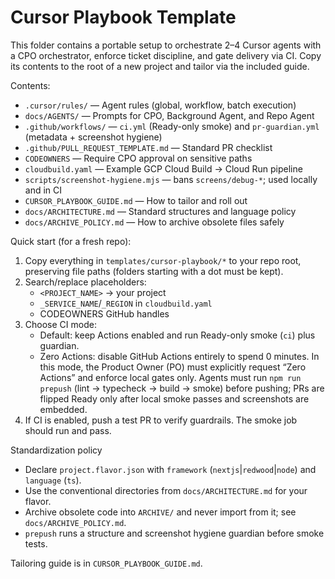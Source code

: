 # Cursor Playbook Template

This folder contains a portable setup to orchestrate 2–4 Cursor agents with a CPO orchestrator, enforce ticket discipline, and gate delivery via CI. Copy its contents to the root of a new project and tailor via the included guide.

Contents:
- `.cursor/rules/` — Agent rules (global, workflow, batch execution)
- `docs/AGENTS/` — Prompts for CPO, Background Agent, and Repo Agent
- `.github/workflows/` — `ci.yml` (Ready-only smoke) and `pr-guardian.yml` (metadata + screenshot hygiene)
- `.github/PULL_REQUEST_TEMPLATE.md` — Standard PR checklist
- `CODEOWNERS` — Require CPO approval on sensitive paths
- `cloudbuild.yaml` — Example GCP Cloud Build → Cloud Run pipeline
- `scripts/screenshot-hygiene.mjs` — bans `screens/debug-*`; used locally and in CI
- `CURSOR_PLAYBOOK_GUIDE.md` — How to tailor and roll out
- `docs/ARCHITECTURE.md` — Standard structures and language policy
- `docs/ARCHIVE_POLICY.md` — How to archive obsolete files safely

Quick start (for a fresh repo):
1) Copy everything in `templates/cursor-playbook/*` to your repo root, preserving file paths (folders starting with a dot must be kept).
2) Search/replace placeholders:
   - `<PROJECT_NAME>` → your project
   - `_SERVICE_NAME`/`_REGION` in `cloudbuild.yaml`
   - CODEOWNERS GitHub handles
3) Choose CI mode:
   - Default: keep Actions enabled and run Ready-only smoke (`ci`) plus guardian.
   - Zero Actions: disable GitHub Actions entirely to spend 0 minutes. In this mode, the Product Owner (PO) must explicitly request “Zero Actions” and enforce local gates only. Agents must run `npm run prepush` (lint → typecheck → build → smoke) before pushing; PRs are flipped Ready only after local smoke passes and screenshots are embedded.
4) If CI is enabled, push a test PR to verify guardrails. The smoke job should run and pass.

Standardization policy
- Declare `project.flavor.json` with `framework` (`nextjs`|`redwood`|`node`) and `language` (`ts`).
- Use the conventional directories from `docs/ARCHITECTURE.md` for your flavor.
- Archive obsolete code into `ARCHIVE/` and never import from it; see `docs/ARCHIVE_POLICY.md`.
- `prepush` runs a structure and screenshot hygiene guardian before smoke tests.

Tailoring guide is in `CURSOR_PLAYBOOK_GUIDE.md`.

